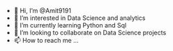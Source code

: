 - 👋 Hi, I’m @Amit9191
- 👀 I’m interested in Data Science and analytics
- 🌱 I’m currently learning Python and Sql
- 💞️ I’m looking to collaborate on Data Science projects
- 📫 How to reach me ...

<!---
Amit9191/Amit9191 is a ✨ special ✨ repository because its `README.md` (this file) appears on your GitHub profile.
You can click the Preview link to take a look at your changes.
--->
